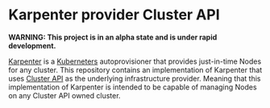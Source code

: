# Karpenter provider Cluster API

**WARNING: This project is in an alpha state and is under rapid development.**

[Karpenter][karpenter] is a [Kuberneters][kubernetes] autoprovisioner that
provides just-in-time Nodes for any cluster. This repository contains an
implementation of Karpenter that uses [Cluster API][clusterapi] as the
underlying infrastructure provider. Meaning that this implementation of
Karpenter is intended to be capable of managing Nodes on any Cluster API
owned cluster.


[karpenter]: https://karpenter.sh
[kubernetes]: https://kubernetes.io
[clusterapi]: https://cluster-api.sigs.k8s.io
